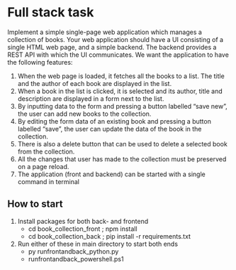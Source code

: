 
# Full stack task

Implement a simple single-page web application which manages a collection of books. Your
web application should have a UI consisting of a single HTML web page, and a simple
backend. The backend provides a REST API with which the UI communicates. We want the
application to have the following features:

1. When the web page is loaded, it fetches all the books to a list. The title and the
author of each book are displayed in the list.
2. When a book in the list is clicked, it is selected and its author, title and description are
displayed in a form next to the list.
3. By inputting data to the form and pressing a button labelled “save new”, the user can
add new books to the collection.
4. By editing the form data of an existing book and pressing a button labelled “save”,
the user can update the data of the book in the collection.
5. There is also a delete button that can be used to delete a selected book from the
collection.
6. All the changes that user has made to the collection must be preserved on a page
reload.
7. The application (front and backend) can be started with a single command in terminal


## How to start

1. Install packages for both back- and frontend
    - cd book_collection_front ; npm install 
    - cd book_collection_back ; pip install -r requirements.txt
2. Run either of these in main directory to start both ends
    - py runfrontandback_python.py
    - runfrontandback_powershell.ps1